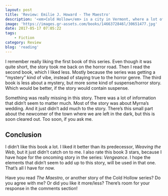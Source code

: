 ```yaml
---
layout: post
title: 'Review: Emilie J. Howard - The Maestro'
description: '<em>Cold Hollow</em> is a city in Vermont, where a lot of things tend to go the wrong way. And I do not mean wrong in a soft way. It&#8217;s a city of parolees, run by an ex-parolee. If necessary, they take the matters in their own hands. One of the least interesting things that happens, is the wedding of the mayor. And that&#8217;s mostly what this story is about&#8230;'
image: 'https://images.gr-assets.com/books/1466372846l/30651477.jpg'
date: 2017-05-17 07:05:22
tags:
    - Fiction
category: Review
blog: 'reading'
---
```

I remember really liking the first book of this series. Even though it was quite short, the story took me back on the horror road. Then I read the second book, which I liked less. Mostly because the series was getting a &#8220;mystery&#8221; kind of vibe, instead of staying true to the horror genre. The third book is less about a mystery, but more some kind of suspense/horror story. Which would be better, if the story would contain suspense.

Something was really missing in this story. There was a lot of information that didn&#8217;t seem to matter much. Most of the story was about Myrna&#8217;s wedding. And it just didn&#8217;t add much to the story. There&#8217;s this small part about the newcomer of the town where we are left in the dark, but this is soon cleared out. Too soon, if you ask me.

## Conclusion

I didn&#8217;t like this book a lot. I liked it better than its predecessor, <em>Weaving the Web</em>, but it just didn&#8217;t catch on to me. I also rate this book 3 stars, because I have hope for the oncoming story in the series: <em>Vengeance</em>. I hope the elements that didn&#8217;t seem to add up to this story, will be used in that one. That&#8217;s all I have for now.

Have you read <em>The Maestro</em>, or another story of the Cold Hollow series? Do you agree with me? Or did you like it more/less? There&#8217;s room for your response in the comments section!